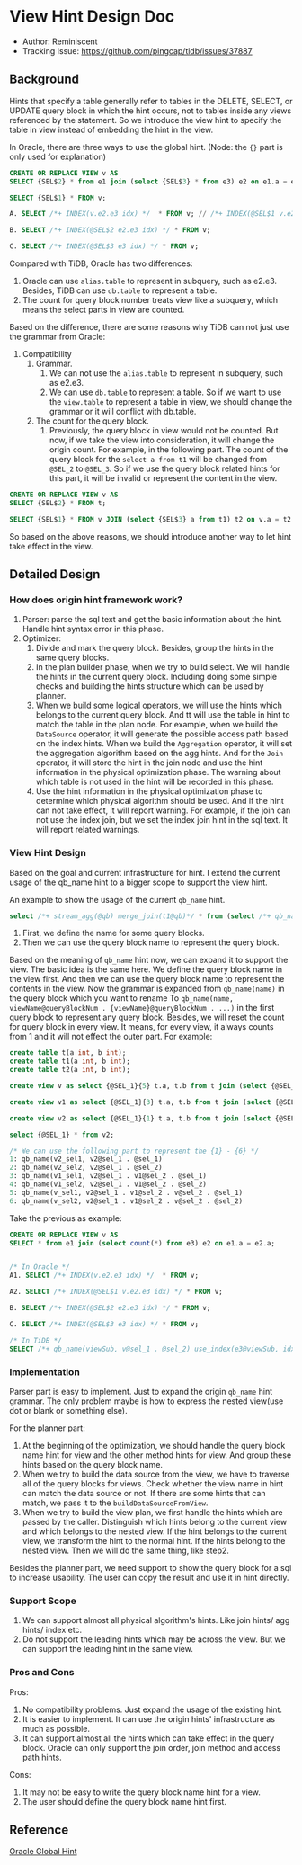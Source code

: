 # View Hint Design Doc
- Author: Reminiscent
- Tracking Issue: https://github.com/pingcap/tidb/issues/37887

## Background
Hints that specify a table generally refer to tables in the DELETE, SELECT, or UPDATE query block in which the hint occurs, not to tables inside any views referenced by the statement. So we introduce the view hint to specify the table in view instead of embedding the hint in the view.

In Oracle, there are three ways to use the global hint. (Node: the `{}` part is only used for explanation)
```SQL
CREATE OR REPLACE VIEW v AS
SELECT {SEL$2} * from e1 join (select {SEL$3} * from e3) e2 on e1.a = e2.a;

SELECT {SEL$1} * FROM v;

A. SELECT /*+ INDEX(v.e2.e3 idx) */  * FROM v; // /*+ INDEX(@SEL$1 v.e2.e3 idx) */

B. SELECT /*+ INDEX(@SEL$2 e2.e3 idx) */ * FROM v;

C. SELECT /*+ INDEX(@SEL$3 e3 idx) */ * FROM v;
```

Compared with TiDB, Oracle has two differences:
1. Oracle can use `alias.table` to represent in subquery, such as e2.e3. Besides, TiDB can use `db.table` to represent a table.
2. The count for query block number treats view like a subquery, which means the select parts in view are counted.

Based on the difference, there are some reasons why TiDB can not just use the grammar from Oracle:
1. Compatibility
   1. Grammar.
      1. We can not use the `alias.table` to represent in subquery, such as e2.e3.
      2. We can use `db.table` to represent a table. So if we want to use the `view.table` to represent a table in view, we should change the grammar or it will conflict with db.table. 
   2. The count for the query block.
      1. Previously, the query block in view would not be counted. But now, if we take the view into consideration, it will change the origin count. For example, in the following part. The count of the query block for the `select a from t1` will be changed from `@SEL_2` to `@SEL_3`. So if we use the query block related hints for this part, it will be invalid or represent the content in the view.
            
```SQL
CREATE OR REPLACE VIEW v AS
SELECT {SEL$2} * FROM t;

SELECT {SEL$1} * FROM v JOIN (select {SEL$3} a from t1) t2 on v.a = t2.a;
```

So based on the above reasons, we should introduce another way to let hint take effect in the view.

## Detailed Design
### How does origin hint framework work?
1. Parser: parse the sql text and get the basic information about the hint. Handle hint syntax error in this phase.
2. Optimizer:
   1. Divide and mark the query block. Besides, group the hints in the same query blocks.
   2. In the plan builder phase, when we try to build select. We will handle the hints in the current query block. Including doing some simple checks and building the hints structure which can be used by planner. 
   3. When we build some logical operators, we will use the hints which belongs to the current query block. And tt will use the table in hint to match the table in the plan node. For example, when we build the `DataSource` operator, it will generate the possible access path based on the index hints. When we build the `Aggregation` operator, it will set the aggregation algorithm based on the agg hints. And for the `Join` operator, it will store the hint in the join node and use the hint information in the physical optimization phase. The warning about which table is not used in the hint will be recorded in this phase. 
   4. Use the hint information in the physical optimization phase to determine which physical algorithm should be used. And if the hint can not take effect, it will report warning. For example, if the join can not use the index join, but we set the index join hint in the sql text. It will report related warnings.

### View Hint Design
Based on the goal and current infrastructure for hint. I extend the current usage of the qb_name hint to a bigger scope to support the view hint.

An example to show the usage of the current `qb_name` hint.
```SQL
select /*+ stream_agg(@qb) merge_join(t1@qb)*/ * from (select /*+ qb_name(qb) */ count(*) from t1 join t2 on t1.a = t2.a) tt;
```
1. First, we define the name for some query blocks.
2. Then we can use the query block name to represent the query block.

Based on the meaning of `qb_name` hint now, we can expand it to support the view. The basic idea is the same here. We define the query block name in the view first. And then we can use the query block name to represent the contents in the view. Now the grammar is expanded from
`qb_name(name)` in the query block which you want to rename
To
`qb_name(name, viewName@queryBlockNum . {viewName}@queryBlockNum . ...)` in the first query block to represent any query block. Besides, we will reset the count for query block in every view. It means, for every view, it always counts from 1 and it will not effect the outer part.
For example:
```SQL
create table t(a int, b int);
create table t1(a int, b int);
create table t2(a int, b int);

create view v as select {@SEL_1}{5} t.a, t.b from t join (select {@SEL_2}{6} t1.a from t1 join t2 on t1.b=t2.b) tt on t.a = tt.a;

create view v1 as select {@SEL_1}{3} t.a, t.b from t join (select {@SEL_2}{4} from t1 join v on t1.b=v.b) tt on t.a = tt.a;

create view v2 as select {@SEL_1}{1} t.a, t.b from t join (select {@SEL_2}{2} t1.a from t1 join v1 join v3 on t1.b=v1.b) tt on t.a = tt.a;

select {@SEL_1} * from v2;

/* We can use the following part to represent the {1} - {6} */
1: qb_name(v2_sel1, v2@sel_1 . @sel_1)
2: qb_name(v2_sel2, v2@sel_1 . @sel_2)
3: qb_name(v1_sel1, v2@sel_1 . v1@sel_2 . @sel_1)
4: qb_name(v1_sel2, v2@sel_1 . v1@sel_2 . @sel_2)
5: qb_name(v_sel1, v2@sel_1 . v1@sel_2 . v@sel_2 . @sel_1)
6: qb_name(v_sel2, v2@sel_1 . v1@sel_2 . v@sel_2 . @sel_2)
```
Take the previous as example:
```SQL
CREATE OR REPLACE VIEW v AS
SELECT * from e1 join (select count(*) from e3) e2 on e1.a = e2.a;


/* In Oracle */
A1. SELECT /*+ INDEX(v.e2.e3 idx) */  * FROM v;

A2. SELECT /*+ INDEX(@SEL$1 v.e2.e3 idx) */ * FROM v;

B. SELECT /*+ INDEX(@SEL$2 e2.e3 idx) */ * FROM v;

C. SELECT /*+ INDEX(@SEL$3 e3 idx) */ * FROM v;

/* In TiDB */
SELECT /*+ qb_name(viewSub, v@sel_1 . @sel_2) use_index(e3@viewSub, idx) hash_agg(viewSub) */ * FROM v;
```

### Implementation
Parser part is easy to implement. Just to expand the origin `qb_name` hint grammar. The only problem maybe is how to express the nested view(use dot or blank or something else).

For the planner part:
1. At the beginning of the optimization, we should handle the query block name hint for view and the other method hints for view. And group these hints based on the query block name.
2. When we try to build the data source from the view, we have to traverse all of the query blocks for views. Check whether the view name in hint can match the data source or not. If there are some hints that can match, we pass it to the `buildDataSourceFromView`.
3. When we try to build the view plan, we first handle the hints which are passed by the caller. Distinguish which hints belong to the current view and which belongs to the nested view. If the hint belongs to the current view, we transform the hint to the normal hint. If the hints belong to the nested view. Then we will do the same thing, like step2.

Besides the planner part, we need support to show the query block for a sql to increase usability. The user can copy the result and use it in hint directly.

### Support Scope
1. We can support almost all physical algorithm's hints. Like join hints/ agg hints/ index etc.
2. Do not support the leading hints which may be across the view. But we can support the leading hint in the same view.

### Pros and Cons
Pros:
1. No compatibility problems. Just expand the usage of the existing hint.
2. It is easier to implement. It can use the origin hints' infrastructure as much as possible.
3. It can support almost all the hints which can take effect in the query block. Oracle can only support the join order, join method and access path hints.

Cons:
1. It may not be easy to write the query block name hint for a view.
2. The user should define the query block name hint first.

## Reference
[Oracle Global Hint](https://docs.oracle.com/cd/E18283_01/server.112/e16638/hintsref.htm#i27644)


